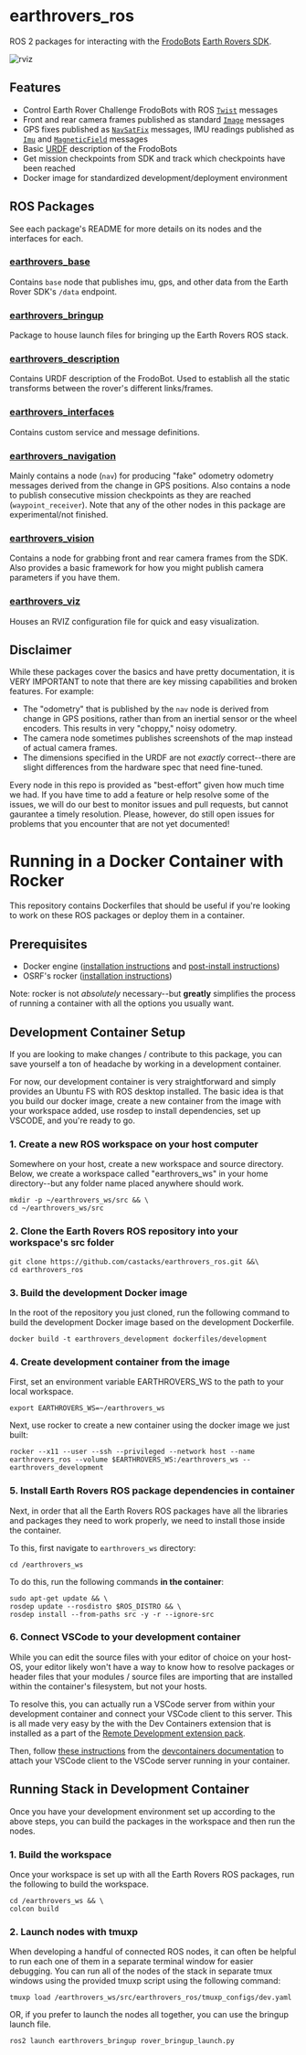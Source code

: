 # earthrovers_ros
ROS 2 packages for interacting with the [FrodoBots](https://www.frodobots.ai/)
[Earth Rovers SDK](https://github.com/frodobots-org/earth-rovers-sdk).

![rviz](earthrovers_rviz.png)

## Features
- Control Earth Rover Challenge FrodoBots with ROS [`Twist`](https://docs.ros.org/en/noetic/api/geometry_msgs/html/msg/Twist.html) messages
- Front and rear camera frames published as standard [`Image`](https://docs.ros.org/en/noetic/api/sensor_msgs/html/msg/Image.html) messages
- GPS fixes published as [`NavSatFix`](https://docs.ros.org/en/noetic/api/sensor_msgs/html/msg/NavSatFix.html) messages, IMU readings published as [`Imu`](https://docs.ros.org/en/noetic/api/sensor_msgs/html/msg/Imu.html)
  and [`MagneticField`](https://docs.ros.org/en/noetic/api/sensor_msgs/html/msg/MagneticField.html) messages
- Basic
  [URDF](https://industrial-training-master.readthedocs.io/en/melodic/_source/session3/Intro-to-URDF.html)
  description of the FrodoBots
- Get mission checkpoints from SDK and track which checkpoints have been
  reached
- Docker image for standardized development/deployment environment

## ROS Packages
See each package's README for more details on its nodes and the interfaces for
each.
### [earthrovers_base](./earthrovers_base/)
Contains `base` node that publishes imu, gps, and other data from the Earth
Rover SDK's `/data` endpoint.
### [earthrovers_bringup](./earthrovers_bringup/)
Package to house launch files for bringing up the Earth Rovers ROS stack.
### [earthrovers_description](./earthrovers_description/)
Contains URDF description of the FrodoBot. Used to establish all the static
transforms between the rover's different links/frames.
### [earthrovers_interfaces](./earthrovers_interfaces/)
Contains custom service and message definitions.
### [earthrovers_navigation](./earthrovers_navigation/)
Mainly contains a node (`nav`) for producing "fake" odometry odometry messages derived
from the change in GPS positions. Also contains a node to publish consecutive
mission checkpoints as they are reached (`waypoint_receiver`). Note that any of
the other nodes in this package are experimental/not finished.
### [earthrovers_vision](./earthrovers_vision/)
Contains a node for grabbing front and rear camera frames from the SDK. Also
provides a basic framework for how you might publish camera parameters if you
have them.
### [earthrovers_viz](./earthrovers_viz/)
Houses an RVIZ configuration file for quick and easy visualization.

## Disclaimer
While these packages cover the basics and have pretty documentation, it is VERY
IMPORTANT to note that there are key missing capabilities and broken features.
For example:
- The "odometry" that is published by the `nav` node is derived from change in
  GPS positions, rather than from an inertial sensor or the wheel encoders. This
  results in very "choppy," noisy odometry.
- The camera node sometimes publishes screenshots of the map instead of actual
  camera frames.
- The dimensions specified in the URDF are not *exactly* correct--there are
  slight differences from the hardware spec that need fine-tuned.

Every node in this repo is provided as "best-effort" given how much time we had.
If you have time to add a feature or help resolve some of the issues, we will do
our best to monitor issues and pull requests, but cannot gaurantee a timely
resolution. Please, however, do still open issues for problems that you
encounter that are not yet documented!

<!-- # General Usage Instructions
This section assumes you have basic experience with ROS 2 and are familiar with
creating workspaces, building packages, running nodes, etc. If you are just
getting started with ROS 2, please spend some time with the [tutorials from the
ROS 2 docs](https://docs.ros.org/en/humble/Tutorials.html). If you are mainly
interested in using the packages in this repo, the [client libraries
section](https://docs.ros.org/en/humble/Tutorials/Beginner-Client-Libraries.html)
may be the most immediately helpful.

If you *are* already familiar with ROS, using these packages is simply a matter
of cloning these into your workspace's `src` folder, installing dependencies,
building with `colcon`, and then running the nodes. For completeness, these
steps will begin with creating a fresh workspace, with the steps largely taking
after those outlined in [this
tutorial](https://docs.ros.org/en/humble/Tutorials/Beginner-Client-Libraries/Creating-A-Workspace/Creating-A-Workspace.html#creating-a-workspace).

## Prerequisites
- You already have ROS 2 Humble **Desktop** installed on a [ROS 2 Humble capable
system](https://www.ros.org/reps/rep-2000.html#humble-hawksbill-may-2022-may-2027)

## 1. Create a new workspace
Cd to wherever you want to place your 

## 2. Clone the repository
First, clone this repository containing all the packages into an existing
ROS 2 workspace's `src` folder.

```
cd path/to/your/workspaces/src/folder
git clone https://github.com/castacks/earthrovers_ros.git
```
## 2. Install package dependencies
Use [rosdep](https://docs.ros.org/en/humble/Tutorials/Intermediate/Rosdep.html#rosdep-operation) to install Python and system dependencies.
```
sudo apt-get update && \
rosdep update --rosdistro $ROS_DISTRO && \
rosdep install --from-paths src -y -r --ignore-src
```

## 3. Build with colcon

## 4. Launch the nodes

These packages can be used like any other "source packages" that you clone into
your workspace's `src`.

If you are new to ROS and unfamiliar with this pattern or are confused with how
this works, follow the 

If you are new to ROS but still want to use these nodes, all you need to know
is that these packages must be placed in the `src` folder of your workspace. In
this case, you can simply clone this entire repository into your workspace's
`src` folder. Then, use rosdep to install all the system dependencies required
by these packages. Finally, use colcon to build the workspace.

The above describes a general pattern of working with other ROS packages in your
ROS workspace. For context, the most simple example of this pattern is first
shown in the [Creating a workspace page](https://docs.ros.org/en/humble/Tutorials/Beginner-Client-Libraries/Creating-A-Workspace/Creating-A-Workspace.html#clone-a-sample-repo) of the ROS2 docs. -->

# Running in a Docker Container with Rocker
This repository contains Dockerfiles that should be useful if you're looking to
work on these ROS packages or deploy them in a container.

## Prerequisites
- Docker engine ([installation
  instructions](https://docs.docker.com/engine/install/ubuntu/#install-using-the-repository)
  and [post-install instructions](https://docs.docker.com/engine/install/linux-postinstall/))
- OSRF's rocker ([installation
  instructions](https://github.com/osrf/rocker?tab=readme-ov-file#debians-recommended))

Note: rocker is not *absolutely* necessary--but **greatly** simplifies the
process of running a container with all the options you usually want.

## Development Container Setup
If you are looking to make changes / contribute to this package, you can save
yourself a ton of headache by working in a development container.

For now, our development container is very straightforward and simply provides
an Ubuntu FS with ROS desktop installed. The basic idea is that you build our
docker image, create a new container from the image with your workspace added,
use rosdep to install dependencies, set up VSCODE, and you're ready to go.

### 1. Create a new ROS workspace on your host computer
Somewhere on your host, create a new workspace and source directory. Below, we
create a workspace called "earthrovers_ws" in your home directory--but any
folder name placed anywhere should work.
```
mkdir -p ~/earthrovers_ws/src && \
cd ~/earthrovers_ws/src
```

### 2. Clone the Earth Rovers ROS repository into your workspace's src folder
```
git clone https://github.com/castacks/earthrovers_ros.git &&\
cd earthrovers_ros
```

### 3. Build the development Docker image
In the root of the repository you just cloned, run the following command to
build the development Docker image based on the development Dockerfile.
```
docker build -t earthrovers_development dockerfiles/development
```
### 4. Create development container from the image
First, set an environment variable EARTHROVERS_WS to the path to your local
workspace.
```
export EARTHROVERS_WS=~/earthrovers_ws
```
Next, use rocker to create a new container using the docker image we just built:
```
rocker --x11 --user --ssh --privileged --network host --name earthrovers_ros --volume $EARTHROVERS_WS:/earthrovers_ws -- earthrovers_development
```
### 5. Install Earth Rovers ROS package dependencies in container
Next, in order that all the Earth Rovers ROS packages have all the libraries and
packages they need to work properly, we need to install those inside the
container.

To this, first navigate to `earthrovers_ws` directory:
```
cd /earthrovers_ws
```

To do this, run the following commands **in the container**:
```
sudo apt-get update && \
rosdep update --rosdistro $ROS_DISTRO && \
rosdep install --from-paths src -y -r --ignore-src
```

### 6. Connect VSCode to your development container
While you can edit the source files with your editor of choice on your host-OS,
your editor likely won't have a way to know how to resolve packages or header
files that your modules / source files are importing that are installed within
the container's filesystem, but not your hosts.

To resolve this, you can actually run a VSCode server from within your
development container and connect your VSCode client to this server. This is all
made very easy by the with the Dev Containers extension that is installed as a
part of the [Remote Development extension pack](https://code.visualstudio.com/docs/remote/remote-overview#_remote-development-extension-pack).

Then, follow [these
instructions](https://code.visualstudio.com/docs/devcontainers/attach-container)
from the [devcontainers
documentation](https://code.visualstudio.com/docs/devcontainers/containers) to
attach your VSCode client to the VSCode server running in your container.

## Running Stack in Development Container
Once you have your development environment set up according to the above steps,
you can build the packages in the workspace and then run the nodes.

### 1. Build the workspace
Once your workspace is set up with all the Earth Rovers ROS packages, run the
following to build the workspace.
```
cd /earthrovers_ws && \
colcon build
```

### 2. Launch nodes with tmuxp
When developing a handful of connected ROS nodes, it can often be helpful to run
each one of them in a separate terminal window for easier debugging. You can run
all of the nodes of the stack in separate tmux windows using the provided tmuxp
script using the following command:

```
tmuxp load /earthrovers_ws/src/earthrovers_ros/tmuxp_configs/dev.yaml
```

OR, if you prefer to launch the nodes all together, you can use the bringup
launch file.
```
ros2 launch earthrovers_bringup rover_bringup_launch.py
```